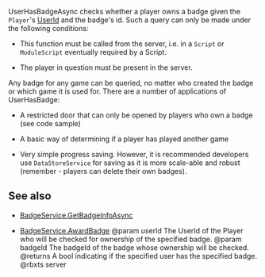 UserHasBadgeAsync checks whether a player owns a badge given the `Player`'s [UserId](https://developer.roblox.com/api-reference/property/Player/UserId) and the badge's id. Such a query can only be made under the following conditions:

  - This function must be called from the server, i.e. in a `Script` or `ModuleScript` eventually required by a Script.

  - The player in question must be present in the server.

Any badge for any game can be queried, no matter who created the badge or which game it is used for. There are a number of applications of UserHasBadge:

 - A restricted door that can only be opened by players who own a badge (see code sample)

 - A basic way of determining if a player has played another game

 - Very simple progress saving. However, it is recommended developers use `DataStoreService` for saving as it is more scale-able and robust (remember - players can delete their own badges).

## See also

 - [BadgeService.GetBadgeInfoAsync](https://developer.roblox.com/api-reference/function/BadgeService/GetBadgeInfoAsync)

 - [BadgeService.AwardBadge](https://developer.roblox.com/api-reference/function/BadgeService/AwardBadge)
@param userId The UserId of the Player who will be checked for ownership of the specified badge.
@param badgeId The badgeId of the badge whose ownership will be checked.
@returns A bool indicating if the specified user has the specified badge.
@rbxts server